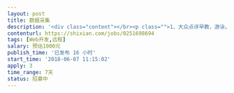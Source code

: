 ```yaml
---                
layout: post       
title: 数据采集           
description: '<div class="content"></br><p class="">1、大众点评早教，游泳，英语，艺术培训等数据收集</br><br/>2、获取机构名称、电话、地区</br><br/>3、保证数据真实，可远程，可坐班</br><br/>4、项目周期，7天，                                     </br><br/>5、请尽快确定联系     </br></p></br></div>'     
contenturl: https://shixian.com/jobs/0251698694      
tags: [Web开发,远程]            
salary: 预估1000元          
publish_time: '已发布 16 小时'         
start_time: '2018-06-07 11:15:02'           
apply: 3                   
time_range: 7天              
status: 招募中                  
---                 
```

